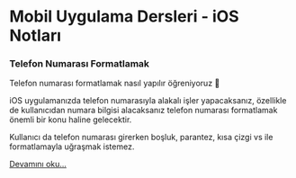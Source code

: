 # Mobil Uygulama Dersleri - iOS Notları

### Telefon Numarası Formatlamak

Telefon numarası formatlamak nasıl yapılır öğreniyoruz 📖

iOS uygulamanızda telefon numarasıyla alakalı işler yapacaksanız, özellikle de kullanıcıdan numara bilgisi alacaksanız telefon numarası formatlamak önemli bir konu haline gelecektir.

Kullanıcı da telefon numarası girerken boşluk, parantez, kısa çizgi vs ile formatlamayla uğraşmak istemez.

[Devamını oku...](https://iosnotlari.com/uitableview-kullanimi/)
